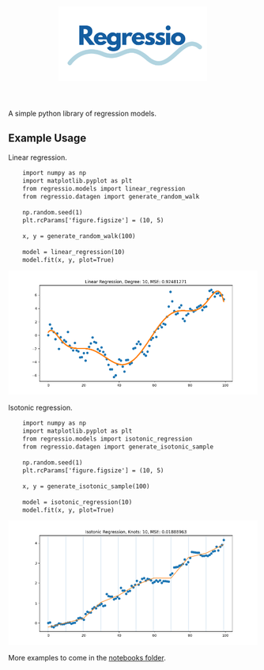 <h1 align="center">
<img src="./imgs/logo.svg" width="300">
</h1><br>

A simple python library of regression models.

## Example Usage

Linear regression.

```
    import numpy as np
    import matplotlib.pyplot as plt
    from regressio.models import linear_regression
    from regressio.datagen import generate_random_walk
    
    np.random.seed(1)
    plt.rcParams['figure.figsize'] = (10, 5)

    x, y = generate_random_walk(100)

    model = linear_regression(10)
    model.fit(x, y, plot=True)
```
<img alt="Linear Regression" src="imgs/linreg.png" width="600">

Isotonic regression.

```
    import numpy as np
    import matplotlib.pyplot as plt
    from regressio.models import isotonic_regression
    from regressio.datagen import generate_isotonic_sample
    
    np.random.seed(1)
    plt.rcParams['figure.figsize'] = (10, 5)

    x, y = generate_isotonic_sample(100)

    model = isotonic_regression(10)
    model.fit(x, y, plot=True)
```
<img alt="Isotonic Regression" src="imgs/isoreg.png" width="600">

More examples to come in the [notebooks folder](notebooks/).
